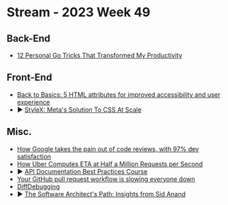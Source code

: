 # Stream - 2023 Week 49

## Back-End

- [12 Personal Go Tricks That Transformed My Productivity](https://blog.devtrovert.com/p/12-personal-go-tricks-that-transformed)

## Front-End

- [Back to Basics: 5 HTML attributes for improved accessibility and user experience](https://www.htmhell.dev/adventcalendar/2023/4/)
- ▶️ [StyleX: Meta's Solution To CSS At Scale](https://www.youtube.com/watch?v=6ZDiGtg1jN4)

## Misc.

- [How Google takes the pain out of code reviews, with 97% dev satisfaction](https://engineercodex.substack.com/p/how-google-takes-the-pain-out-of)
- [How Uber Computes ETA at Half a Million Requests per Second](https://newsletter.systemdesign.one/p/uber-eta)
- ▶️ [API Documentation Best Practices Course](https://www.freecodecamp.org/news/api-documentation-best-practices-course/)
- [Your GitHub pull request workflow is slowing everyone down](https://graphite.dev/blog/your-github-pr-workflow-is-slow)
- [DiffDebugging](https://martinfowler.com/bliki/DiffDebugging.html)
- ▶️ [The Software Architect's Path: Insights from Sid Anand](https://www.infoq.com/podcasts/sid-anand-software-architect-path/)
